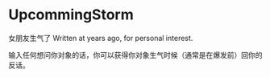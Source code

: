 # UpcommingStorm
女朋友生气了
Written at years ago, for personal interest.

输入任何想问你对象的话，你可以获得你对象生气时候（通常是在爆发前）回你的反话。
